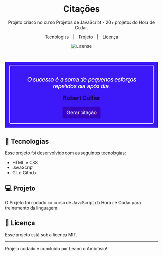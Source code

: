 <h1 align="center"> Citações </h1>

<p align="center">
Projeto criado no curso Projetos de JavaScript - 20+ projetos do Hora de Codar.
</p>

<p align="center">
  <a href="#-tecnologias">Tecnologias</a>&nbsp;&nbsp;&nbsp;|&nbsp;&nbsp;&nbsp;
  <a href="#-projeto">Projeto</a>&nbsp;&nbsp;&nbsp;|&nbsp;&nbsp;&nbsp;
  <a href="#memo-licença">Licença</a>
</p>

<p align="center">
  <img alt="License" src="https://img.shields.io/static/v1?label=license&message=MIT&color=49AA26&labelColor=000000">
</p>

<br>

<p align="center">
  <img alt="projeto Gerador de QR Code" src=".github/pageScreen.png">
</p>

## 🚀 Tecnologias

Esse projeto foi desenvolvido com as seguintes tecnologias:

- HTML e CSS
- JavaScript
- Git e Github

## 💻 Projeto

O Projeto foi codado no curso de JavaScript do Hora de Codar para treinamento da linguagem.

## :memo: Licença

Esse projeto está sob a licença MIT.

---

Projeto codado e concluído por Leandro Ambrósio!
